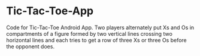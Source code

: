 # Tic-Tac-Toe-App
Code for Tic-Tac-Toe Android App. Two players alternately put Xs and Os in compartments of a figure formed by two vertical lines crossing two horizontal lines and each tries to get a row of three Xs or three Os before the opponent does.
